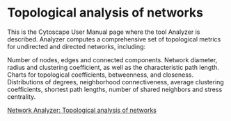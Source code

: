 # Topological analysis of networks

This is the Cytoscape User Manual page where the tool Analyzer is described. Analyzer computes a comprehensive set of topological metrics for undirected and directed networks, including:

Number of nodes, edges and connected components.
Network diameter, radius and clustering coefficient, as well as the characteristic path length.
Charts for topological coefficients, betweenness, and closeness.
Distributions of degrees, neighborhood connectiveness, average clustering coefficients, shortest path lengths, number of shared neighbors and stress centrality.

[Network Analyzer: Topological analysis of networks](https://manual.cytoscape.org/en/3.10.1/Network_Analyzer.html)




